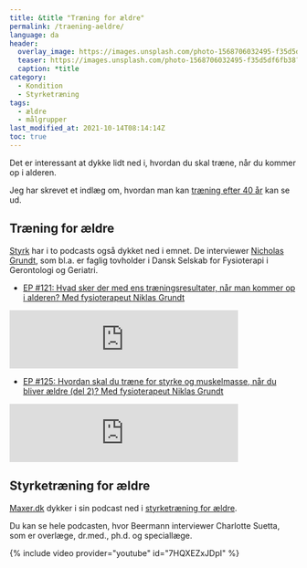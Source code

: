 ```yaml
---
title: &title "Træning for ældre"
permalink: /traening-aeldre/
language: da
header:
  overlay_image: https://images.unsplash.com/photo-1568706032495-f35d5df6fb38?ixid=MnwxMjA3fDB8MHxwaG90by1wYWdlfHx8fGVufDB8fHx8&ixlib=rb-1.2.1&auto=format&fit=crop&w=1900&q=5
  teaser: https://images.unsplash.com/photo-1568706032495-f35d5df6fb38?ixid=MnwxMjA3fDB8MHxwaG90by1wYWdlfHx8fGVufDB8fHx8&ixlib=rb-1.2.1&auto=format&fit=crop&w=400&q=5
  caption: *title
category:
  - Kondition
  - Styrketræning
tags:
  - ældre
  - målgrupper
last_modified_at: 2021-10-14T08:14:14Z
toc: true
---
```


Det er interessant at dykke lidt ned i, hvordan du skal træne, når du kommer op i alderen.

Jeg har skrevet et indlæg om, hvordan man kan [træning efter 40 år](/traening-40-plus/) kan se ud.

## Træning for ældre

[Styrk](https://styrkmig.dk/) har i to podcasts også dykket ned i emnet. De interviewer [Nicholas Grundt](https://www.linkedin.com/in/niklas-grundt-hansen-52486966/), som bl.a. er faglig tovholder i Dansk Selskab for Fysioterapi i Gerontologi og Geriatri.

- [EP #121: Hvad sker der med ens træningsresultater, når man kommer op i alderen? Med fysioterapeut Niklas Grundt](https://styrkmig.dk/ep-121-hvad-sker-der-med-ens-traeningsresultater-naar-man-kommer-op-i-alderen-med-fysioterapeut-niklas-grundt/)

<iframe src="https://anchor.fm/styrk/embed/episodes/EP-121-Hvad-sker-der-med-ens-trningsresultater--nr-man-kommer-op-i-alderen--Med-fysioterapeut-Niklas-Grundt-e14pooe/a-a66c2rn" height="102px" width="400px" frameborder="0" scrolling="no"></iframe>

- [EP #125: Hvordan skal du træne for styrke og muskelmasse, når du bliver ældre (del 2)? Med fysioterapeut Niklas Grundt](https://styrkmig.dk/ep-125-hvordan-skal-du-traene-for-styrke-og-muskelmasse-naar-du-bliver-aeldre-del-2-med-fysioterapeut-niklas-grundt/)

<iframe src="https://anchor.fm/styrk/embed/episodes/EP-125-Hvordan-skal-du-trne-for-styrke-og-muskelmasse--nr-du-bliver-ldre-del-2--Med-fysioterapeut-Niklas-Grundt-e1643v6/a-a6cg9l3" height="102px" width="400px" frameborder="0" scrolling="no"></iframe>

## Styrketræning for ældre

[Maxer.dk](https://maxer.dk/staerk-smertefri/styrketraening-aeldre) dykker i sin podcast ned i [styrketræning for ældre](https://maxer.dk/staerk-smertefri/styrketraening-aeldre).

Du kan se hele podcasten, hvor Beermann interviewer Charlotte Suetta, som er overlæge, dr.med., ph.d. og speciallæge.

{% include video provider="youtube" id="7HQXEZxJDpI" %}
